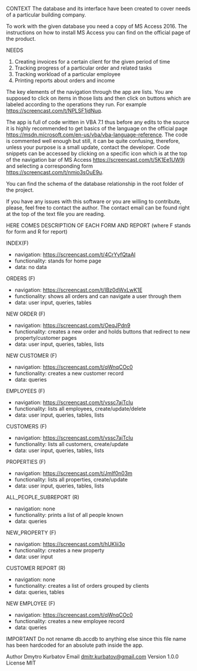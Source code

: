 CONTEXT
The database and its interface have been created to cover needs of a particular building company.

To work with the given database you need a copy of MS Access 2016.
The instructions on how to install MS Access you can find on the official page
of the product.

NEEDS
1. Creating invoices for a certain client for the given period of time
2. Tracking progress of a particular order and related tasks
3. Tracking workload of a particular employee
4. Printing reports about orders and income

The key elements of the navigation through the app are lists.
You are supposed to click on items in those lists and then click on buttons which
are labeled according to the operations they run.
For example https://screencast.com/t/NPLSF1jdNuq.

The app is full of code written in VBA 7.1 thus before any edits to the source it
is highly recommended to get basics of the language on the official
page https://msdn.microsoft.com/en-us/vba/vba-language-reference.
The code is commented well enough but still, it can be quite confusing, therefore,
unless your purpose is a small update, contact the developer.
Code snippets can be accessed by clicking on a specific icon which is at the top
of the navigation bar of MS Access https://screencast.com/t/5K1Ee1UW9j and
selecting a corresponding form https://screencast.com/t/nmio3sOuE9u.

You can find the schema of the database relationship in the root folder of the project.

If you have any issues with this software or you are willing to contribute, please,
feel free to contact the author. The contact email can be found right at the
top of the text file you are reading.

HERE COMES DESCRIPTION OF EACH FORM AND REPORT (where F stands for form and R for report)

INDEX(F)
- navigation: https://screencast.com/t/4CrYyfQtaAl
- functionality: stands for home page
- data: no data

ORDERS (F)
- navigation: https://screencast.com/t/IBz0dWxLwK1E
- functionality: shows all orders and can navigate a user through them
- data: user input, queries, tables

NEW ORDER (F)
- navigation: https://screencast.com/t/OeqJPdn9
- functionality: creates a new order and holds buttons that redirect to new property/customer pages
- data: user input, queries, tables, lists

NEW CUSTOMER (F)
- navigation: https://screencast.com/t/qWnqCOc0
- functionality: creates a new customer record
- data: queries

EMPLOYEES (F)
- navigation: https://screencast.com/t/vssc7ajTcIu
- functionality: lists all employees, create/update/delete
- data: user input, queries, tables, lists

CUSTOMERS (F)
- navigation: https://screencast.com/t/vssc7ajTcIu
- functionality: lists all customers, create/update
- data: user input, queries, tables, lists

PROPERTIES (F)
- navigation: https://screencast.com/t/JmIf0n03m
- functionality: lists all properties, create/update
- data: user input, queries, tables, lists

ALL_PEOPLE_SUBREPORT (R)
- navigation: none
- functionality: prints a list of all people known
- data: queries

NEW_PROPERTY (F)
- navigation: https://screencast.com/t/hUKlii3o
- functionality: creates a new property
- data: user input

CUSTOMER REPORT (R)
- navigation: none
- functionality: creates a list of orders grouped by clients
- data: queries, tables

NEW EMPLOYEE (F)
- navigation: https://screencast.com/t/qWnqCOc0
- functionality: creates a new employee record
- data: queries

IMPORTANT
Do not rename db.accdb to anything else since this file name has been hardcoded
for an absolute path inside the app.

Author        Dmytro Kurbatov
Email         dmitr.kurbatov@gmail.com
Version       1.0.0
License       MIT

